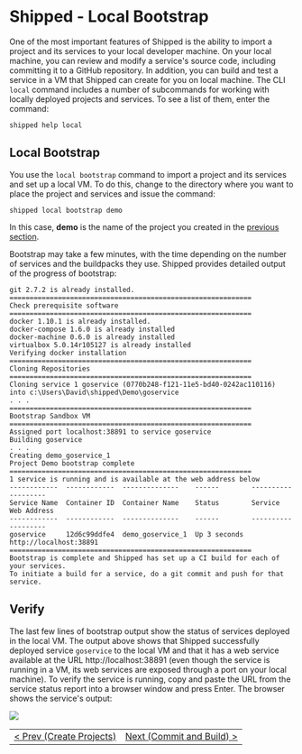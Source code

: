 # Shipped - Local Bootstrap
One of the most important features of Shipped is the ability to import a project and its services to your local developer machine.  On your local machine, you can review and modify a service's source code, including committing it to a GitHub repository.  In addition, you can build and test a service in a VM that Shipped can create for you on local machine.  The CLI `local` command includes a number of subcommands for working with locally deployed projects and services.  To see a list of them, enter the command:

    shipped help local
 
## Local Bootstrap
You use the `local bootstrap` command to import a project and its services and set up a local VM.  To do this, change to the directory where you want to place the project and services and issue the command:

    shipped local bootstrap demo

In this case, **demo** is the name of the project you created in the <a href="2.md">previous section</a>. 

Bootstrap may take a few minutes, with the time depending on the number of services and the buildpacks they use.  Shipped provides detailed output of the progress of bootstrap:

    git 2.7.2 is already installed.
    ============================================================
    Check prerequisite software
    ============================================================
    docker 1.10.1 is already installed.
    docker-compose 1.6.0 is already installed
    docker-machine 0.6.0 is already installed
    virtualbox 5.0.14r105127 is already installed
    Verifying docker installation
    ============================================================
    Cloning Repositories
    ============================================================
    Cloning service 1 goservice (0770b248-f121-11e5-bd40-0242ac110116) into c:\Users\David\shipped\Demo\goservice
    . . .
    ============================================================
    Bootstrap Sandbox VM
    ============================================================
    Assigned port localhost:38891 to service goservice
    Building goservice
    . . .
    Creating demo_goservice_1
    Project Demo bootstrap complete
    ============================================================
    1 service is running and is available at the web address below
    ------------  ------------  --------------    ------        -------------------
    Service Name  Container ID  Container Name    Status        Service Web Address
    ------------  ------------  --------------    ------        -------------------
    goservice     12d6c99ddfe4  demo_goservice_1  Up 3 seconds  http://localhost:38891
    ============================================================
    Bootstrap is complete and Shipped has set up a CI build for each of your services.
    To initiate a build for a service, do a git commit and push for that service.

## Verify
The last few lines of bootstrap output show the status of services deployed in the local VM.  The output above shows that Shipped successfully deployed service `goservice` to the local VM and that it has a web service available at the URL http://localhost:38891 (even though the service is running in a VM, its web services are exposed through a port on your local machine).  To verify the service is running, copy and paste the URL from the service status report into a browser window and press Enter.   The browser shows the service's output:

![](posts/files/shipped-cli-labs/assets/bootstrap-verify.png)
<table><tr>
<td align="left"><a href="2.md">&lt; Prev (Create Projects)</a></td>
<td align="right"><a href="4.md">Next (Commit and Build) ></a></td>
</tr></table>
